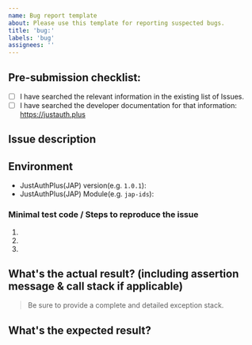 ```yaml
---
name: Bug report template
about: Please use this template for reporting suspected bugs.
title: 'bug:'
labels: 'bug'
assignees: ''
---
```


## Pre-submission checklist:

- [ ] I have searched the relevant information in the existing list of Issues.
- [ ] I have searched the developer documentation for that information: https://justauth.plus

## Issue description

## Environment

- JustAuthPlus(JAP) version(e.g. `1.0.1`): 
- JustAuthPlus(JAP) Module(e.g. `jap-ids`): 

### Minimal test code / Steps to reproduce the issue
1.
2.
3.

## What's the actual result? (including assertion message & call stack if applicable)

> Be sure to provide a complete and detailed exception stack.


## What's the expected result?

